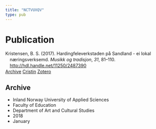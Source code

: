 ```yaml
---
title: "NCTVUXQV"
type: pub
---
```

<h1>Publication</h1>
<article id="csl-bib-container-NCTVUXQV" class="csl-bib-container">
  <div class="csl-bib-body" style="line-height: 1.35; padding-left: 1em; text-indent:-1em;">
  <div class="csl-entry">Kristensen, B. S. (2017). Hardingfeleverkstaden p&#xE5; Sandland - ei lokal n&#xE6;ringsverksemd. <i>Musikk og tradisjon</i>, <i>31</i>, 81&#x2013;110. <a href="http://hdl.handle.net/11250/2487390">http://hdl.handle.net/11250/2487390</a></div>
</div>
  <div class="csl-bib-buttons">
    <a href="#taxonomy-article-NCTVUXQV" class="csl-bib-button">Archive</a>
    <a href="https://app.cristin.no/results/show.jsf?id=1533780" alt="Cristin URL" class="csl-bib-button">Cristin</a>
    <a href="http://zotero.org/groups/5402882/items/NCTVUXQV" alt="Zotero URL" class="csl-bib-button">Zotero</a>
  </div>
  <div id="csl-bib-meta-container-NCTVUXQV"></div>
</article>
<div id="csl-bib-meta-NCTVUXQV" class="csl-bib-meta">
  <article id="taxonomy-article-NCTVUXQV" class="taxonomy-article">
    <h1>Archive</h1>
    <ul>
      <li>Inland Norway University of Applied Sciences</li>
      <li>Faculty of Education</li>
      <li>Department of Art and Cultural Studies</li>
      <li>2018</li>
      <li>January</li>
    </ul>
  </article>
</div>
